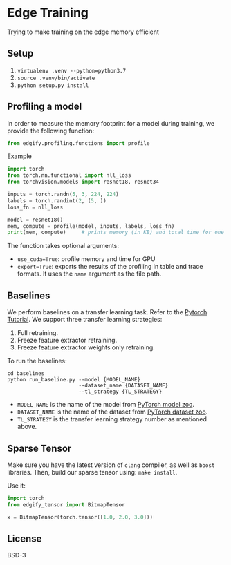 # Edge Training
Trying to make training on the edge memory efficient


## Setup

1. `virtualenv .venv --python=python3.7`
2. `source .venv/bin/activate`
3. `python setup.py install`


## Profiling a model

In order to measure the memory footprint for a model during training, we provide the following function:

```Python
from edgify.profiling.functions import profile

```

Example

```Python
import torch
from torch.nn.functional import nll_loss
from torchvision.models import resnet18, resnet34

inputs = torch.randn(5, 3, 224, 224)
labels = torch.randint(2, (5, ))
loss_fn = nll_loss

model = resnet18()
mem, compute = profile(model, inputs, labels, loss_fn)
print(mem, compute)     # prints memory (in KB) and total time for one training loop (forward + backward) in µs.
```

The function takes optional arguments:
- `use_cuda=True`: profile memory and time for GPU
- `export=True`: exports the results of the profiling in table and trace formats. It uses the `name` argument as the file path.


## Baselines
We perform baselines on a transfer learning task. Refer to the [Pytorch Tutorial](https://pytorch.org/tutorials/beginner/transfer_learning_tutorial.html). We support three transfer learning strategies:
1. Full retraining. 
2. Freeze feature extractor retraining.
3. Freeze feature extractor weights only retraining.

To run the baselines:

```Shell
cd baselines
python run_baseline.py --model {MODEL_NAME}
                       --dataset_name {DATASET_NAME}
                       --tl_strategy {TL_STRATEGY}
```
- `MODEL_NAME` is the name of the model from [PyTorch model zoo](https://pytorch.org/vision/0.8/models.html).
- `DATASET_NAME` is the name of the dataset from [PyTorch dataset zoo](https://pytorch.org/vision/0.8/datasets.html).
- `TL_STRATEGY` is the transfer learning strategy number as mentioned above.

## Sparse Tensor

Make sure you have the latest version of `clang` compiler, as well as `boost` libraries. 
Then, build our sparse tensor using: `make install`.

Use it:

```Python
import torch
from edgify_tensor import BitmapTensor

x = BitmapTensor(torch.tensor([1.0, 2.0, 3.0]))
```

## License
BSD-3

